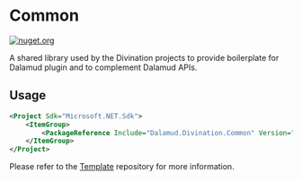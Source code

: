 # Common

[![nuget.org](https://img.shields.io/nuget/vpre/Dalamud.Divination.Common?style=flat-square)](https://www.nuget.org/packages/Dalamud.Divination.Common)

A shared library used by the Divination projects to provide boilerplate for Dalamud plugin and to complement Dalamud
APIs.

## Usage

```xml
<Project Sdk="Microsoft.NET.Sdk">
    <ItemGroup>
        <PackageReference Include="Dalamud.Divination.Common" Version="${Version}" />
    </ItemGroup>
</Project>

```

Please refer to the [Template](https://github.com/horoscope-dev/Dalamud.Divination.Template) repository for more
information.
